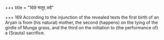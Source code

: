 +++
title = "169 मातुर् अग्रे"

+++
169	According to the injunction of the revealed texts the first birth of an Aryan is from (his natural) mother, the second (happens) on the tying of the girdle of Munga grass, and the third on the initiation to (the performance of) a (Srauta) sacrifice.